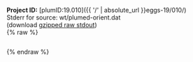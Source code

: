 **Project ID:** [plumID:19.010]({{ '/' | absolute_url }}eggs-19/010/)  
Stderr for source:  wt/plumed-orient.dat   
(download [gzipped raw stdout](plumed-orient.dat.plumed.stdout.txt.gz))  
{% raw %}
<pre>
</pre>
{% endraw %}
